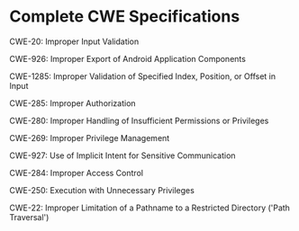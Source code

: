

# Complete CWE Specifications

CWE-20: Improper Input Validation

CWE-926: Improper Export of Android Application Components

CWE-1285: Improper Validation of Specified Index, Position, or Offset in Input

CWE-285: Improper Authorization

CWE-280: Improper Handling of Insufficient Permissions or Privileges 

CWE-269: Improper Privilege Management

CWE-927: Use of Implicit Intent for Sensitive Communication

CWE-284: Improper Access Control

CWE-250: Execution with Unnecessary Privileges

CWE-22: Improper Limitation of a Pathname to a Restricted Directory ('Path Traversal')